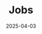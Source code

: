 ---
title: "Jobs"
date: '2025-04-03'
draft: false
url: '/de/jobs'

sections:
- name: hero-2
  weight: 1
  title: "Komm in unser Global Office"
  subtitle: "Bleib, wo du dich wohlfühlst"
  text: "Mit unserer No-Code-Plattform revolutionieren wir die Art und Weise, wie Menschen rund um die Welt künftig mit Daten arbeiten werden. Für diese Mission brauchen wir Menschen mit Tatendrang und dem Willen, etwas zu bewegen. Menschen, die selbst die Initiative ergreifen und bei ihren Jobs immer am Ball bleiben."
  image:
    src: "/images/people-at-work.png"
    alt: "people-at-work"

- name: content-19
  weight: 2
  title: "Lass uns die Welt verändern"
  subtitle: "SeaTable verbindet"
  text: "Denn nur zusammen können wir etwas bewegen.<br/>  
    Deshalb haben wir bei SeaTable ein Arbeitsumfeld geschaffen, in dem Vertrauen und Zusammenhalt im Mittelpunkt stehen. Jeder unserer Mitarbeiter darf selbst entscheiden, von wo er arbeitet – denn Zeitzone oder Location spielen für das Ergebnis keine Rolle. Hauptsache ist, dass du dich wohlfühlst.<br/><br/>Was stattdessen zählt, ist die Begeisterung – und die verbindet uns. Wir leben die Philosophie hinter dem No-Code-Ansatz und arbeiten mit Feuereifer daran, den Arbeitsalltag von Tausenden Menschen zu verbessern.<br/><br/>
    <strong>Bist du dabei?</strong>"
  gridheadline: "Offene Positionen"

- name: content-20
  weight: 3
  title: Wir leben den Team-Spirit

- name: content-21
  weight: 4
  classes:
  - bg-gray-100
  - curved
  title: "Diese Benefits erwarten dich"
  text: "Okay, Hand aufs Herz – wir haben keine teuren Autos oder einen weltbekannten Namen. Denn wir finden, Freiheit ist viel mehr wert. Du siehst das genauso? Dann werde Teil unseres Teams und freue dich auf:"
  items:
  - headline: Erstklassige Arbeitsausstattung
    text: "<em>Zusammen mehr schaffen</em> – Damit wir überall effizient, zuverlässig und angenehm arbeiten können, erhält jedes Teammitglied die Ausstattung, die er oder sie braucht. Denn nur wer gerne arbeitet, arbeitet auch gut!"
  - headline: "Verantwortung und Ownership"
    text: "<em>Zusammen wachsen</em> – Stillstand ist nicht unser Ding. Deshalb entwickeln wir nicht nur SeaTable weiter, sondern auch deine Fähigkeiten! Gemeinsam finden wir die richtigen Aufgaben, um dich stetig voranzubringen."
  - headline: "Freiheit und Balance"
    text: "<em>Zusammen mehr erleben</em> – Bleib digital mit uns verbunden und arbeite in unserem Global Office, wann und wo du willst. Verpasse nie mehr, was dir wichtig ist – sei es eine Bergbesteigung oder Omas Geburtstagskaffee."
  - headline: "Unser Team und die Community"
    text: "<em>Zusammen mehr bewegen</em> – SeaTable ist mehr als nur eine Software. Wir möchten gemeinsam etwas Großes erschaffen und es mit der SeaTable Community auf der ganzen Welt teilen. Werde jetzt ein Teil davon!"

- name: content-3
  weight: 5
  title: "Bewirb dich jetzt und werde SeaTabler!"
  subtitle: "Worauf wartest du?"
  button:
    label: "Jetzt bewerben"
    link: "#"
    style: "primary"
---